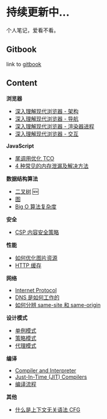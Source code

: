 # 持续更新中...

个人笔记，爱看不看。

## Gitbook

link to [gitbook](https://suki.gitbook.io/notes/)

## Content

**浏览器**

- [深入理解现代浏览器 - 架构](./articles/inside_look_browser_1.md)
- [深入理解现代浏览器 - 导航](./articles/inside_look_browser_2.md)
- [深入理解现代浏览器 - 渲染器进程](./articles/inside_look_browser_3.md)
- [深入理解现代浏览器 - 交互](./articles/inside_look_browser_4.md)

**JavaScript**

- [尾调用优化 TCO](./articles/tail_call_optimization.md)
- [4 种常见的内存泄漏及解决方法](./articles/4_common_memory_leak.md)

**数据结构算法**

- [二叉树](./articles/dsa_binary_tree.md) 🆕
- [图](./articles/dsa_graph.md)
- [Big O 算法复杂度](./articles/big_O_complexity.md)

**安全**

- [CSP 内容安全策略](./articles/what_is_CSP.md)

**性能**

- [如何优化图片资源](./articles/optimize_images.md)
- [HTTP 缓存](./articles/caching.md)

**网络**

- [Internet Protocol](./articles/internet_protocol.md)
- [DNS 是如何工作的](./articles/how_dns_works.md)
- [如何分辨 same-site 和 same-origin](./articles/same_site_&_same_origin.md)

**设计模式**

- [单例模式](./articles/design_pattern_singleton.md)
- [策略模式](./articles/design_pattern_strategy.md)
- [代理模式](./articles/design_pattern_proxy.md)

**编译**

- [Compiler and Interpreter](./articles/compiler_and_interpreter.md)
- [Just-In-Time (JIT) Compilers](./articles/just_in_time_compiler.md)
- [编译流程](./articles/compilation_in_general.md)

**其他**

- [什么是上下文无关语法 CFG](./articles/context_free_grammar.md)
